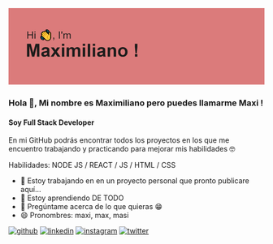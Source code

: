   ![image](/header.png)
  
### Hola 👋, Mi nombre es Maximiliano pero puedes llamarme Maxi !
#### Soy Full Stack Developer 

En mi GitHub podrás encontrar todos los proyectos en los que me encuentro trabajando y practicando para mejorar mis habilidades 🤓

Habilidades: NODE JS / REACT / JS / HTML / CSS

- 🔭 Estoy trabajando en en un proyecto personal que pronto publicare aquí... 
- 🌱 Estoy aprendiendo DE TODO 
- 💬 Pregúntame acerca de lo que quieras 😁 
- 😄 Pronombres: maxi, max, masi 


[<img src='https://cdn.jsdelivr.net/npm/simple-icons@3.0.1/icons/github.svg' alt='github' height='40'>](https://github.com/maxiacunia)  [<img src='https://cdn.jsdelivr.net/npm/simple-icons@3.0.1/icons/linkedin.svg' alt='linkedin' height='40'>](https://www.linkedin.com/in/maximiliano-acuña/)  [<img src='https://cdn.jsdelivr.net/npm/simple-icons@3.0.1/icons/instagram.svg' alt='instagram' height='40'>](https://www.instagram.com/maxiacunia1/)  [<img src='https://cdn.jsdelivr.net/npm/simple-icons@3.0.1/icons/twitter.svg' alt='twitter' height='40'>](https://twitter.com/maxiacunia1)  

